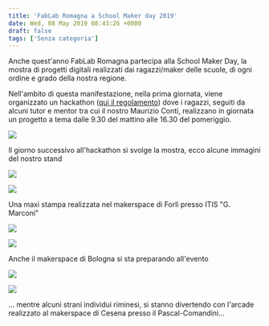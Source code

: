 ```yaml
---
title: 'FabLab Romagna a School Maker day 2019'
date: Wed, 08 May 2019 08:43:26 +0000
draft: false
tags: ['Senza categoria']
---
```


Anche quest'anno FabLab Romagna partecipa alla School Maker Day, la mostra di progetti digitali realizzati dai ragazzi/maker delle scuole, di ogni ordine e grado della nostra regione.

Nell'ambito di questa manifestazione, nella prima giornata, viene organizzato un hackathon ([qui il regolamento](https://www.schoolmakerday.it/hackathon-2019/)) dove i ragazzi, seguiti da alcuni tutor e mentor tra cui il nostro Maurizio Conti, realizzano in giornata un progetto a tema dalle 9.30 del mattino alle 16.30 del pomeriggio.

![](https://fablabromagna.org/wp-content/uploads/2019/05/SMD2019-7-768x1024.jpg)

Il giorno successivo all'hackathon si svolge la mostra, ecco alcune immagini del nostro stand

![](https://fablabromagna.org/wp-content/uploads/2019/05/SMD2019-1-768x1024.jpg)

![](https://fablabromagna.org/wp-content/uploads/2019/05/SMD2019-5-1024x768.jpg)

Una maxi stampa realizzata nel makerspace di Forlì presso ITIS "G. Marconi"

![](https://fablabromagna.org/wp-content/uploads/2019/05/SMD2019-4-1024x768.jpg)

![](https://fablabromagna.org/wp-content/uploads/2019/05/SMD2019-6-1024x768.jpg)

Anche il makerspace di Bologna si sta preparando all'evento

![](https://fablabromagna.org/wp-content/uploads/2019/05/SMD2019-2-1024x768.jpg)

![](https://fablabromagna.org/wp-content/uploads/2019/05/SMD2019-3-1024x768.jpg)

... mentre alcuni strani individui riminesi, si stanno divertendo con l'arcade  
realizzato al makerspace di Cesena presso il Pascal-Comandini...